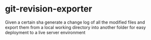 git-revision-exporter
=====================

Given a certain sha generate a change log of all the modified files and export them from a local working directory into another folder for easy deployment to a live server environment
